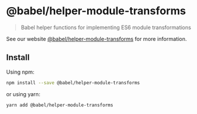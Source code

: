 # @babel/helper-module-transforms

> Babel helper functions for implementing ES6 module transformations

See our website [@babel/helper-module-transforms](https://babeljs.io/docs/babel-helper-module-transforms) for more
information.

## Install

Using npm:

```sh
npm install --save @babel/helper-module-transforms
```

or using yarn:

```sh
yarn add @babel/helper-module-transforms
```
